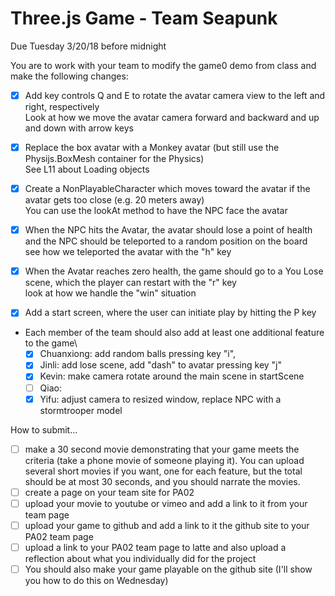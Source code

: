 # Three.js Game - Team Seapunk

Due Tuesday 3/20/18 before midnight

You are to work with your team to modify the game0 demo from class and make the following changes:

- [x] Add key controls Q and E to rotate the avatar camera view to the left and right, respectively\
    Look at how we move the avatar camera forward and backward and up and down with arrow keys

- [x] Replace the box avatar with a Monkey avatar (but still use the Physijs.BoxMesh container for the Physics)\
See L11 about Loading objects

- [x] Create a NonPlayableCharacter which moves toward the avatar if the avatar gets too close (e.g. 20 meters away)\
You can use the lookAt method to have the NPC face the avatar

- [x] When the NPC hits the Avatar, the avatar should lose a point of health and the NPC should be teleported to a random position on the board\
see how we teleported the avatar with the "h" key

- [x] When the Avatar reaches zero health, the game should go to a You Lose scene, which the player can restart with the "r" key\
look at how we handle the "win" situation

- [x] Add a start screen, where the user can initiate play by hitting the P key

- Each member of the team should also add at least one additional feature to the game\ 
    - [x] Chuanxiong: add random balls pressing key "i",
    - [x] Jinli: add lose scene, add "dash" to avatar pressing key "j"
    - [x] Kevin: make camera rotate around the main scene in startScene
    - [ ] Qiao:
    - [x] Yifu: adjust camera to resized window, replace NPC with a stormtrooper model

How to submit...
- [ ] make a 30 second movie demonstrating that your game meets the criteria (take a phone movie of someone playing it). You can upload several short movies if you want, one for each feature, but the total should be at most 30 seconds, and you should narrate the movies.
- [ ] create a page on your team site for PA02
- [ ] upload your movie to youtube or vimeo and add a link to it from your team page
- [ ] upload your game to github and add a link to it the github site to your PA02  team page
- [ ] upload a link to your PA02 team page to latte and also upload a reflection about what you individually did for the project
- [ ] You should also make your game playable on the github site (I'll show you how to do this on Wednesday)
